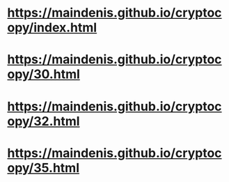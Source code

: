# https://maindenis.github.io/cryptocopy/index.html
# https://maindenis.github.io/cryptocopy/30.html
# https://maindenis.github.io/cryptocopy/32.html
# https://maindenis.github.io/cryptocopy/35.html